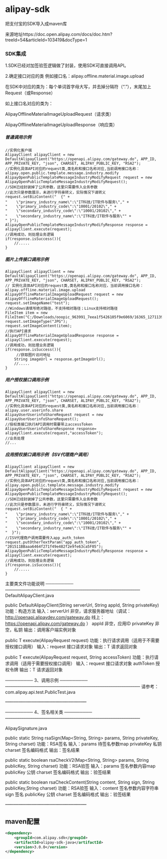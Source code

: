 # alipay-sdk
把支付宝的SDK导入成maven库

来源地址https://doc.open.alipay.com/docs/doc.htm?treeId=54&articleId=103419&docType=1

### SDK集成
1.SDK已经对加签验签逻辑做了封装，使用SDK可直接调用API。

2.确定接口对应的类
例如接口名：alipay.offline.material.image.upload

在SDK中对应的类为：每个单词首字母大写，并去掉分隔符（“.”），末尾加上Request（或Response）

如上接口名对应的类为：

AlipayOfflineMaterialImageUploadRequest（请求类）

AlipayOfflineMaterialImageUploadResponse（响应类）

##### 普通调用示例

```
//实例化客户端
AlipayClient alipayClient = new DefaultAlipayClient("https://openapi.alipay.com/gateway.do", APP_ID, APP_PRIVATE_KEY, "json", CHARSET, ALIPAY_PUBLIC_KEY, "RSA2");
//实例化具体API对应的request类,类名称和接口名称对应,当前调用接口名称：alipay.open.public.template.message.industry.modify 
AlipayOpenPublicTemplateMessageIndustryModifyRequest request = new AlipayOpenPublicTemplateMessageIndustryModifyRequest();
//SDK已经封装掉了公共参数，这里只需要传入业务参数
//此次只是参数展示，未进行字符串转义，实际情况下请转义
request.setBizContent("  {" +
"    \"primary_industry_name\":\"IT科技/IT软件与服务\"," +
"    \"primary_industry_code\":\"10001/20102\"," +
"    \"secondary_industry_code\":\"10001/20102\"," +
"    \"secondary_industry_name\":\"IT科技/IT软件与服务\"" +
" }");
AlipayOpenPublicTemplateMessageIndustryModifyResponse response = alipayClient.execute(request); 
//调用成功，则处理业务逻辑
if(response.isSuccess()){
    //.....
}
```

##### 图片上传接口调用示例

```
AlipayClient alipayClient = new DefaultAlipayClient("https://openapi.alipay.com/gateway.do", APP_ID, APP_PRIVATE_KEY, "json", CHARSET, ALIPAY_PUBLIC_KEY, "RSA2");
// 实例化具体API对应的request类,类名称和接口名称对应，当前调用接口名称：alipay.offline.material.image.upload 
AlipayOfflineMaterialImageUploadRequest request = new AlipayOfflineMaterialImageUploadRequest();
request.setImageName("test");
//Windows请填写绝对路径，不支持相对路径；Linux支持相对路径
FileItem item = new FileItem("C:/Downloads/ooopic_963991_7eea1f5426105f9e6069/16365_1271139700.jpg");
request.setImageType("JPG");
request.setImageContent(item);
//执行API请求
AlipayOfflineMaterialImageUploadResponse response = alipayClient.execute(request);
//调用成功，则处理业务逻辑
if(response.isSuccess()){
     //获取图片访问地址
    String imageUrl = response.getImageUrl();
    //.....
}
```

##### 用户授权接口调用示例

```
AlipayClient alipayClient = new DefaultAlipayClient("https://openapi.alipay.com/gateway.do", APP_ID, APP_PRIVATE_KEY, "json", CHARSET, ALIPAY_PUBLIC_KEY, "RSA2");
//实例化具体API对应的request类,类名称和接口名称对应,当前调用接口名称：alipay.user.userinfo.share
AlipayUserUserinfoShareRequest request = new AlipayUserUserinfoShareRequest();
//授权类接口执行API调用时需要带上accessToken
AlipayUserUserinfoShareResponse response= alipayClient.execute(request,"accessToken"); 
//业务处理
//...
```

##### 应用授权接口调用示例（ISV代理商户调用）

```
AlipayClient alipayClient = new DefaultAlipayClient("https://openapi.alipay.com/gateway.do", APP_ID, APP_PRIVATE_KEY, "json", CHARSET, ALIPAY_PUBLIC_KEY, "RSA2");
//实例化具体API对应的request类,类名称和接口名称对应,当前调用接口名称：alipay.open.public.template.message.industry.modify 
AlipayOpenPublicTemplateMessageIndustryModifyRequest request = new AlipayOpenPublicTemplateMessageIndustryModifyRequest();
//SDK已经封装掉了公共参数，这里只需要传入业务参数
//此次只是参数展示，未进行字符串转义，实际情况下请转义
request.setBizContent("  { " +
"    \"primary_industry_name\":\"IT科技/IT软件与服务\"," +
"    \"primary_industry_code\":\"10001/20102\"," + 
"    \"secondary_industry_code\":\"10001/20102\"," +
"    \"secondary_industry_name\":\"IT科技/IT软件与服务\"" +
"  }");
//ISV代理商户调用需要传入app_auth_token
request.putOtherTextParam("app_auth_token", "201511BBaaa6464f271f49e482f2e9fe63ca5F05");
AlipayOpenPublicTemplateMessageIndustryModifyResponse response = alipayClient.execute(request); 
//调用成功，则处理业务逻辑
if(response.isSuccess()){
    //.....
}
```

主要类文件功能说明
─────────
┉┉┉┉┉┉┉┉┉┉┉┉┉┉┉┉┉┉┉┉┉┉┉┉┉┉┉┉┉┉┉
DefaultAlipayClient.java

public DefaultAlipayClient(String serverUrl, String appId, String privateKey)
功能：构造方法
输入：serverUrl 非空，请求服务器地址（调试：http://openapi.alipaydev.com/gateway.do 线上：https://openapi.alipay.com/gateway.do ）
      appId 非空，应用ID
      privateKey 非空，私钥
输出：调用客户端实例对象


public <T extends AlipayResponse> T execute(AlipayRequest<T> request)
功能：执行请求调用（适用于不需要授权接口调用）
输入：request 接口请求对象
输出：T  请求返回对象

public <T extends AlipayResponse> T execute(AlipayRequest<T> request, String accessToken)
功能：执行请求调用（适用于需要授权接口调用）
输入：request 接口请求对象
      authToken 授权令牌
输出：T  请求返回对象

─────────
 3、调用示例
─────────
┉┉┉┉┉┉┉┉┉┉┉┉┉┉┉┉┉┉┉┉┉┉┉┉┉┉┉┉┉┉┉
请参考： com.alipay.api.test.PublicTest.java

┉┉┉┉┉┉┉┉┉┉┉┉┉┉┉┉┉┉┉┉┉┉┉┉┉┉┉┉┉┉┉

─────────
 4、签名相关类
─────────
┉┉┉┉┉┉┉┉┉┉┉┉┉┉┉┉┉┉┉┉┉┉┉┉┉┉┉┉┉┉┉

AlipaySignature.java

public static String rsaSign(Map<String, String> params, String privateKey, String charset)
功能：RSA签名
输入：params 待签名参数map
      privateKey 私钥
      charset 签名编码格式
输出：签名结果

public static boolean rsaCheckV2(Map<String, String> params, String publicKey, String charset)
功能：RSA验签
输入：params 签名参数内容map
      publicKey 公钥
      charset 签名编码格式
输出：验签结果

public static boolean rsaCheckContent(String content, String sign, String publicKey,String charset)
功能：RSA验签
输入：content 签名参数内容字符串
      sign 签名
      publicKey 公钥
      charset 签名编码格式
输出：验签结果

┉┉┉┉┉┉┉┉┉┉┉┉┉┉┉┉┉┉┉┉┉┉┉┉┉┉┉┉┉┉┉


## maven配置

```xml
<dependency>
    <groupId>com.alipay.sdk</groupId>
    <artifactId>alipay-sdk-java</artifactId>
    <version>3.0.0</version>
</dependency>
```
